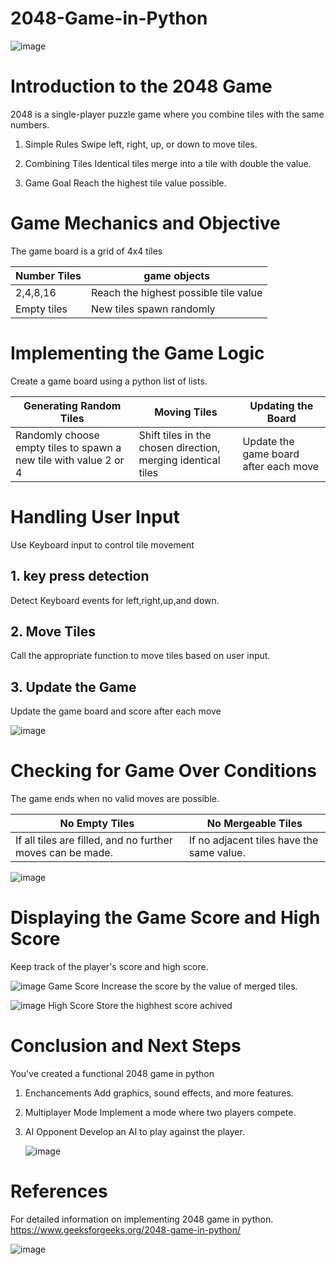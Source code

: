 # 2048-Game-in-Python
   ![image](https://github.com/user-attachments/assets/ccbd72a7-6fff-4e6d-9fef-fd88e021d4ce)

# Introduction to the 2048 Game
2048 is a single-player puzzle game where you combine tiles with the same numbers.

1. Simple Rules
   Swipe left, right, up, or down to move tiles.

2. Combining Tiles
   Identical tiles merge into a tile with double the value.

3. Game Goal
   Reach the highest tile value possible.

# Game Mechanics and Objective
The game board is a grid of 4x4 tiles

| Number Tiles | game objects |
|--------------|--------------|
| 2,4,8,16     | Reach the highest possible tile value |
| Empty tiles  | New tiles spawn randomly |

# Implementing the Game Logic
Create a game board using a python list of lists.

| Generating Random Tiles | Moving Tiles | Updating the Board |
|--------------|--------------|------------------------|
|Randomly choose empty tiles to spawn a new tile with value 2 or 4| Shift tiles in the chosen direction, merging identical tiles | Update the game board after each move |
 

# Handling User Input
Use Keyboard input to control tile movement

## 1. key press detection
Detect Keyboard events for left,right,up,and down.

## 2. Move Tiles
Call the appropriate function to move tiles based on user input.

## 3. Update the Game 
Update the game board and score after each move

   ![image](https://github.com/user-attachments/assets/f06e89e4-96bf-49f9-a0e7-7e5b1bd37a2f)

# Checking for Game Over Conditions
The game ends when no valid moves are possible.


| No Empty  Tiles | No Mergeable Tiles |
|--------------|--------------|
| If all tiles are filled, and no further moves can be made.| If no adjacent tiles have the same value.|


![image](https://github.com/user-attachments/assets/ff294340-4dec-45d2-b82d-13f7ff78dcd5)


# Displaying the Game Score and High Score
Keep track of the player's score and high score.

![image](https://github.com/user-attachments/assets/8f7ae004-9ff2-48dd-8b24-9ab19eb040d8)
Game Score
Increase the score by the value of merged tiles.

![image](https://github.com/user-attachments/assets/2fd28bda-b3e1-4821-8013-ffbd93ba8d8b)
High Score
Store the highhest score achived


# Conclusion and Next Steps
You've created a functional 2048 game in python 

1. Enchancements
Add graphics, sound effects, and more features.

2. Multiplayer Mode
Implement a mode where two players compete.

3. AI Opponent
Develop an AI to play against the player.

   ![image](https://github.com/user-attachments/assets/0c989cd1-08ef-4c3b-b1e5-114f9b0a87e8)


# References

For detailed information on implementing 2048 game in python.
https://www.geeksforgeeks.org/2048-game-in-python/

   ![image](https://github.com/user-attachments/assets/733bcaa3-d3e4-4018-8bc9-6d89a7652d00)

